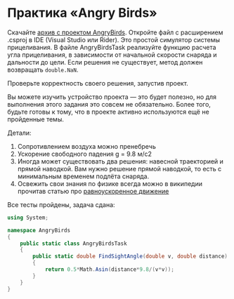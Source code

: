 # Практика «Angry Birds»

Скачайте [архив с проектом AngryBirds](AngryBirds.zip). Откройте файл с расширением .csproj в IDE (Visual Studio или Rider). Это простой симулятор системы прицеливания. В файле AngryBirdsTask реализуйте функцию расчета угла прицеливания, в зависимости от начальной скорости снаряда и дальности до цели. Если решения не существует, метод должен возвращать `double.NaN`.

Проверьте корректность своего решения, запустив проект.

Вы можете изучить устройство проекта — это будет полезно, но для выполнения этого задания это совсем не обязательно. Более того, будьте готовы к тому, что в проекте активно используются ещё не пройденные темы.

Детали:
1. Сопротивлением воздуха можно пренебречь
2. Ускорение свободного падения g = 9.8 м/с2
3. Иногда может существовать два решения: навесной траекторией и прямой наводкой. Вам нужно решение прямой наводкой, то есть с минимальным временем подлёта снаряда.
4. Освежить свои знания по физике всегда можно в википедии прочитав статью про [равноускоренное движение](https://ru.wikipedia.org/wiki/%D0%A0%D0%B0%D0%B2%D0%BD%D0%BE%D1%83%D1%81%D0%BA%D0%BE%D1%80%D0%B5%D0%BD%D0%BD%D0%BE%D0%B5_%D0%B4%D0%B2%D0%B8%D0%B6%D0%B5%D0%BD%D0%B8%D0%B5)

Все тесты пройдены, задача сдана:
```cs
using System;

namespace AngryBirds
{
    public static class AngryBirdsTask
    {
        public static double FindSightAngle(double v, double distance)
        {
            return 0.5*Math.Asin(distance*9.8/(v*v));
        }
    }
}
```